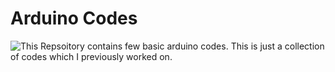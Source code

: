 # Arduino Codes

![This Repsoitory](https://github.com/moulibheemaneti/arduino_codes) contains few basic arduino codes. This is just a collection of codes which I previously worked on.
